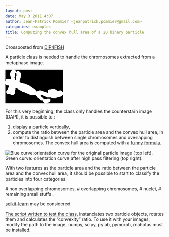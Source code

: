 ```yaml
---
layout: post
date: May 3 2011 4:07
author: Jean-Patrick Pommier <jeanpatrick.pommier@gmail.com>
categories: examples
title: Computing the convex hull area of a 2D binary particle
---
```


Crossposted from
[DIP4FISH](http://dip4fish.blogspot.com/2011/05/computing-convex-hull-area-of-2d-binary.html)

A particle class is needed to handle the chromosomes extracted from a
metaphase image.

![image](/media/files/images/blog/2011/convex_original.png)

For this very beginning, the class only handles the counterstain image
(DAPI), it is possible to :

1.  display a particle vertically,
2.  compute the ratio between the particle area and the convex hull
    area, in order to distinguish between single chromosomes and
    overlapping chromosomes. The convex hull area is computed with a
    [funny
    formula](http://en.wikipedia.org/wiki/Polygon_area#Properties).

![Blue curve:orientation curve for the original particle image (top
left). Green curve: orientation curve after high pass filtering (top
right).](/media/files/images/blog/2011/AnalyseParticule.png)

With two features as the particle area and the ratio between the
particle area and the convex hull area, it should be possible to start
to classify the particles into four categories:

\# non overlapping chromosomes, \# overlapping chromosomes, \# nuclei,
\# remaining small stuffs .

[scikit-learn](http://scikit-learn.sourceforge.net/) may be considered.

[The script written to test the
class](https://docs.google.com/uc?id=0B4TdqXWu2MOWMGU0YzAxNTgtNDJmYi00YjQ2LWFjN2MtYjFjY2YzNmRjYzg1&export=download&hl=en),
instanciates two particle objects, rotates them and calculates the
“convexity” ratio. To use it with your images, modify the path to the
image, numpy, scipy, pylab, pymorph, mahotas must be installed.

